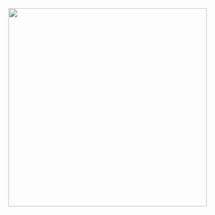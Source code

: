 

<!--
**dake277/dake277** is a ✨ _special_ ✨ repository because its `README.md` (this file) appears on your GitHub profile.

Here are some ideas to get you started:

- 🔭 I’m currently working on ...
- 🌱 I’m currently learning ...
- 👯 I’m looking to collaborate on ...
- 🤔 I’m looking for help with ...
- 💬 Ask me about ...
- 📫 How to reach me: ...
- 😄 Pronouns: ...
- ⚡ Fun fact: ...
-->
<div style="display: flex; justify-content: center; width: 100%;">
  <img src="https://media.giphy.com/media/SWoSkN6DxTszqIKEqv/giphy.gif" style="padding-left: 200px; height: 400px; width: auto;"/>
</div>
 


